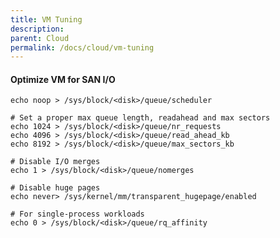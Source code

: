 ```yaml
---
title: VM Tuning
description: 
parent: Cloud
permalink: /docs/cloud/vm-tuning
---
```

#### Optimize VM for SAN I/O

    echo noop > /sys/block/<disk>/queue/scheduler

    # Set a proper max queue length, readahead and max sectors
    echo 1024 > /sys/block/<disk>/queue/nr_requests
    echo 4096 > /sys/block/<disk>/queue/read_ahead_kb
    echo 8192 > /sys/block/<disk>/queue/max_sectors_kb

    # Disable I/O merges
    echo 1 > /sys/block/<disk>/queue/nomerges

    # Disable huge pages
    echo never> /sys/kernel/mm/transparent_hugepage/enabled

    # For single-process workloads
    echo 0 > /sys/block/<disk>/queue/rq_affinity
